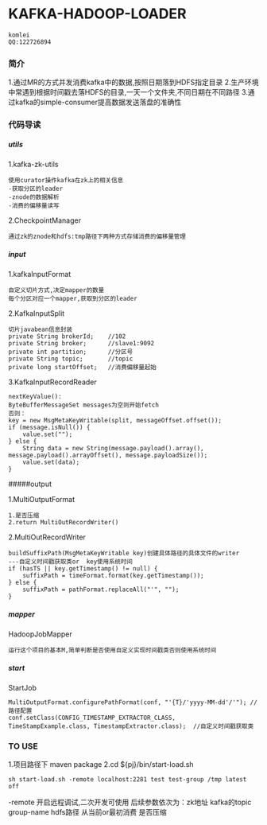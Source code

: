 # KAFKA-HADOOP-LOADER
``komlei``  
``QQ:122726894``

### 简介
1.通过MR的方式并发消费kafka中的数据,按照日期落到HDFS指定目录
2.生产环境中常遇到根据时间戳去落HDFS的目录,一天一个文件夹,不同日期在不同路径
3.通过kafka的simple-consumer提高数据发送落盘的准确性


### 代码导读
##### utils
1.kafka-zk-utils
```
使用curator操作kafka在zk上的相关信息
-获取分区的leader
-znode的数据解析
-消费的偏移量读写
```

2.CheckpointManager
```
通过zk的znode和hdfs:tmp路径下两种方式存储消费的偏移量管理
```

##### input

1.kafkaInputFormat

```
自定义切片方式,决定mapper的数量
每个分区对应一个mapper,获取到分区的leader
```

2.KafkaInputSplit

```
切片javabean信息封装
private String brokerId;    //102
private String broker;      //slave1:9092
private int partition;      //分区号
private String topic;       //topic
private long startOffset;   //消费偏移量起始
```

3.KafkaInputRecordReader

```
nextKeyValue():
ByteBufferMessageSet messages为空则开始fetch
否则：
key = new MsgMetaKeyWritable(split, messageOffset.offset());
if (message.isNull()) {
    value.set("");
} else {
    String data = new String(message.payload().array(), message.payload().arrayOffset(), message.payloadSize());
    value.set(data);
}
```

#####output

1.MultiOutputFormat
```
1.是否压缩
2.return MultiOutRecordWriter()
```

2.MultiOutRecordWriter
```
buildSuffixPath(MsgMetaKeyWritable key)创建具体路径的具体文件的writer
---自定义时间戳获取类or  key使用系统时间
if (hasTS || key.getTimestamp() != null) {
    suffixPath = timeFormat.format(key.getTimestamp());
} else {
    suffixPath = pathFormat.replaceAll("'", "");
}
```

##### mapper

HadoopJobMapper
```
运行这个项目的基本M,简单判断是否使用自定义实现时间戳类否则使用系统时间
```

##### start

StartJob
```
MultiOutputFormat.configurePathFormat(conf, "'{T}/'yyyy-MM-dd'/'"); //路径配置
conf.setClass(CONFIG_TIMESTAMP_EXTRACTOR_CLASS, TimeStampExample.class, TimestampExtractor.class);  //自定义时间戳获取类
```


### TO USE
1.项目路径下 maven package
2.cd ${pj}/bin/start-load.sh
```
sh start-load.sh -remote localhost:2281 test test-group /tmp latest off
```

-remote 开启远程调试,二次开发可使用
后续参数依次为：zk地址    kafka的topic group-name  hdfs路径  从当前or最初消费   是否压缩
